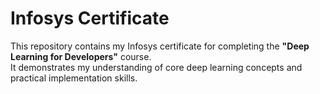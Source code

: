 # Infosys Certificate

This repository contains my Infosys certificate for completing the **"Deep Learning for Developers"** course.  
It demonstrates my understanding of core deep learning concepts and practical implementation skills.
